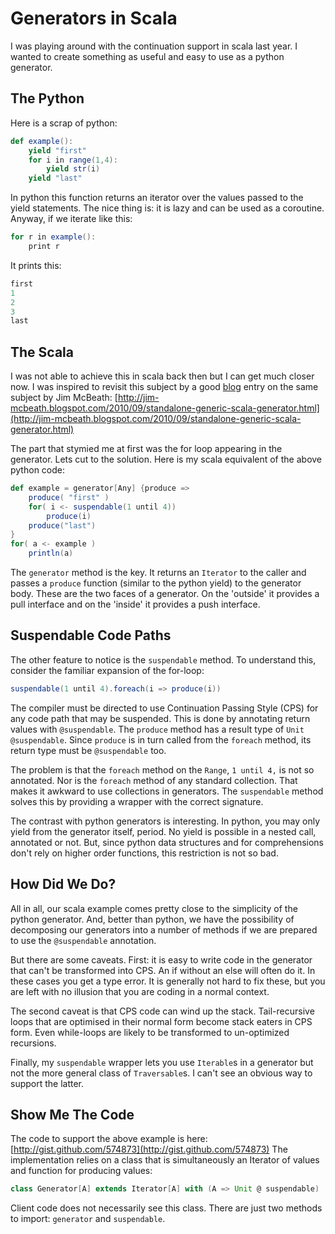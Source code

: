 # Generators in Scala

I was playing around with the continuation support in scala last year.  I wanted to create something as useful and easy to use as a python generator.

## The Python

Here is a scrap of python:

```scala
def example(): 
    yield "first" 
    for i in range(1,4): 
        yield str(i) 
    yield "last" 
```

In python this function returns an iterator over the values passed to the yield statements. The nice thing is: it is lazy and can be used as a coroutine.  Anyway, if we iterate like this:

```scala
for r in example(): 
    print r 
```

It prints this:

```scala
first 
1 
2 
3 
last 
```

## The Scala

I was not able to achieve this in scala back then but I can get much closer now.  I was inspired to revisit this subject by a good [blog](blog.html) entry on the same subject by Jim McBeath: [http://jim-mcbeath.blogspot.com/2010/09/standalone-generic-scala-generator.html](http://jim-mcbeath.blogspot.com/2010/09/standalone-generic-scala-generator.html)

The part that stymied me at first was the for loop appearing in the generator.  Lets cut to the solution.  Here is my scala equivalent of the above python code:

```scala
def example = generator[Any] {produce =>
    produce( "first" )
    for( i <- suspendable(1 until 4)) 
        produce(i) 
    produce("last")
}
for( a <- example ) 
    println(a)
```

The `generator` method is the key.  It returns an `Iterator` to the caller and passes a `produce` function (similar to the python yield) to the generator body.  These are the two faces of a generator.  On the 'outside' it provides a pull interface and on the 'inside' it provides a push interface.

## Suspendable Code Paths

The other feature to notice is the `suspendable` method. To understand this, consider the familiar expansion of the for-loop:

```scala
suspendable(1 until 4).foreach(i => produce(i))
```

The compiler must be directed to use Continuation Passing Style (CPS) for any code path that may be suspended.  This is done by annotating return values with `@suspendable`. The `produce` method has a result type of `Unit @suspendable`.  Since `produce` is in turn called from the `foreach` method, its return type must be `@suspendable` too.

The problem is that the `foreach` method on the `Range`, `1 until 4,` is not so annotated.  Nor is the `foreach` method of any standard collection.  That makes it awkward to use collections in generators.  The `suspendable` method  solves this by providing a wrapper with the correct signature.

The contrast with python generators is interesting.  In python, you may only yield from the generator itself, period. No yield is possible in a nested call, annotated or not.  But, since python data structures and for comprehensions don't rely on higher order functions, this restriction is not so bad.

## How Did We Do?

All in all, our scala example comes pretty close to the simplicity of the python generator.  And, better than python, we have the possibility of decomposing our generators into a number of methods if we are prepared to use the `@suspendable` annotation.

But there are some caveats. First: it is easy to write code in the generator that can't be transformed into CPS.  An if without an else will often do it.   In these cases you get a type error.  It is generally not hard to fix these, but you are left with no illusion that you are coding in a normal context.

The second caveat is that CPS code can wind up the stack.  Tail-recursive loops that are optimised in their normal form become stack eaters in CPS form.  Even while-loops are likely to be transformed to un-optimized recursions.

Finally, my `suspendable` wrapper lets you use `Iterable`s in a generator but not the more general class of `Traversable`s. I can't see an obvious way to support the latter.

## Show Me The Code

The code to support the above example is here: [http://gist.github.com/574873](http://gist.github.com/574873) The implementation relies on a class that is simultaneously an Iterator of values and function for producing values:

```scala
class Generator[A] extends Iterator[A] with (A => Unit @ suspendable) 
```

Client code does not necessarily see this class. There are just two methods to import: `generator` and `suspendable`.

